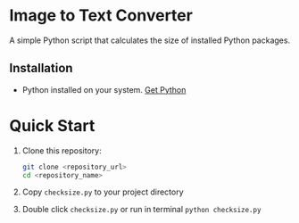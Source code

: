 # Image to Text Converter

A simple Python script that calculates the size of installed Python packages.

## Installation

- Python installed on your system. [Get Python](https://www.python.org/downloads/)

# Quick Start

1. Clone this repository:

   ```bash
   git clone <repository_url>
   cd <repository_name>
   ```

2. Copy `checksize.py` to your project directory

3. Double click `checksize.py` or run in terminal `python checksize.py`
